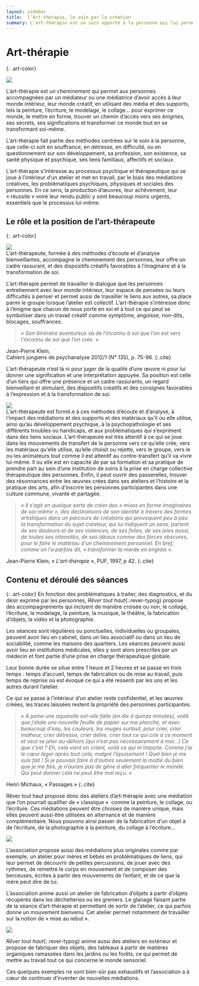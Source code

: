 ```yaml
---
layout: sidebar
title:  l’Art-thérapie, le soin par la création
summary: L’art-thérapie est un soin apporté à la personne qui lui permet d’avoir accès à son monde intérieur, de l’exprimer et de le transformer, et s’intéresse au processus psychique et thérapeutique qui se joue à l’intérieur d’un atelier.  
---
```

# Art-thérapie
{: .art-color} 
<div class="all-across">
<img src="https://res.cloudinary.com/dnxcesebo/image/upload/v1562654372/art-therapie-jardin-still-life-rect_nc0p7e.jpg"></div> 

L’art-thérapie est un cheminement qui permet aux personnes accompagnées par un médiateur ou une médiatrice d’avoir accès à leur monde intérieur, leur monde créatif, en utilisant des média et des supports, tels la peinture, l’écriture, le modelage, le collage... pour exprimer ce monde, le mettre en forme, trouver un chemin d’accès vers ses énigmes, ses secrets, ses significations et transformer ce monde tout en se transformant soi-même.

L’art-thérapie fait partie des méthodes centrées sur le soin à la personne, que celle-ci soit en souffrance, en détresse, en difficulté, ou en questionnement sur son développement, sa profession, son existence, sa santé physique et psychique, ses liens familiaux, affectifs et sociaux.

L’art-thérapie s’intéresse au processus psychique et thérapeutique qui se joue à l’intérieur d’un atelier et met en travail, par le biais des médiations créatives, les problématiques psychiques, physiques et sociales des personnes. En ce sens, la production d’œuvres, leur achèvement, leur «&nbsp;réussite&nbsp;» voire leur rendu public y sont beaucoup moins urgents, essentiels que le processus lui-même.

## Le rôle et la position de l’art-thérapeute
{: .art-color}

<div onClick="return true" class="right-side-block thumbnail">
<img  src="http://res.cloudinary.com/dnxcesebo/image/upload/v1526489453/décapsulette_gxq8bb.jpg">
</div>
L’art-thérapeute, formée à des méthodes d’écoute et d’analyse bienveillantes,  accompagne le cheminement des personnes, leur offre un cadre rassurant, et des dispositifs créatifs favorables à l’imaginaire et à la transformation de soi.  

L’art-thérapie permet de travailler le dialogue que les personnes entretiennent avec leur monde intérieur, leur espace de pensées ou leurs difficultés à penser et permet aussi de travailler le liens aux autres, sa place parmi le groupe lorsque l’atelier est collectif.  L’art-thérapie s’intéresse donc à l’énigme que chacun de nous porte en soi et à tout ce qui peut se symboliser dans un travail créatif comme symptôme, angoisse, non-dits, blocages, souffrances.  

> «&nbsp;*Son itinéraire aventureux va de l’inconnu à soi que l’on est vers l’inconnu de soi que l’on crée.*&nbsp;»

Jean-Pierre Klein,  
Cahiers jungiens de psychanalyse 2012/1 (N° 135), p. 75-96.
{:.cite}


L’art-thérapeute n’est là ni pour juger de la qualité d’une œuvre ni pour lui donner une signification et une interprétation appuyée. Sa position est celle d’un tiers qui offre une présence et un cadre rassurants, un regard bienveillant et stimulant, des dispositifs créatifs et des consignes favorables à l’expression et à la transformation de soi. 

<div class="left-side-block"><img src="http://res.cloudinary.com/dnxcesebo/image/upload/v1527689103/mon_portrait_en_noir_et_flou_prfdqz.jpg"/></div> L’art-thérapeute est formé.e à ces méthodes d’écoute et d’analyse, à l’impact des médiations et des supports et des matériaux qu’il ou elle utilise, ainsi qu’au développement psychique,  à la psychopathologie et ses différents troubles ou handicaps, et aux problématiques qui s’expriment dans des liens sociaux. L’art-thérapeute est très attentif à ce qui se joue dans les mouvements de transfert de la personne vers ce qu’elle crée, vers les matériaux qu’elle utilise, qu’elle choisit ou rejette, vers le groupe, vers le ou les animateurs tout comme il est attentif au contre-transfert qu’il va vivre lui-même. Il ou elle est en capacité de par sa formation et sa pratique de prendre part au sein d’une institution de soins à la prise en charge collective thérapeutique des personnes. Enfin, il peut ouvrir des passerelles, trouver des résonnances entre les œuvres crées dans ses ateliers et l’histoire et la pratique des arts, afin d’inscrire les personnes participantes dans une culture commune, vivante et partagée.


> «&nbsp;*Il s’agit en quelque sorte de créer des «&nbsp;mises en forme imaginaires de soi-même&nbsp;», des déclinaisons de son identité à travers des formes artistiques dans un parcours de créations qui provoquent peu à peu la transformation du sujet créateur, qui lui indiquent un sens, partent de ses douleurs et de ses violences, de ses folies, de ses joies aussi, de toutes ses intensités, de ses idéaux comme des forces obscures, pour le faire le matériau d’un cheminement personnel. En bref, comme on l’a parfois dit, «&nbsp;transformer la merde en engrais*&nbsp;».

Jean-Pierre Klein, «&nbsp;*L'art-thérapie*&nbsp;», PUF, 1997, p 42.
{:.cite}

## Contenu et déroulé des séances
{: .art-color}
En fonction des problématiques à traiter, des diagnostics, et du désir exprimé par les personnes, *Rêver tout haut*{:.rever-typog} propose des accompagnements qui incluent de manière croisée ou non, le collage, l’écriture, le modelage, la peinture, la musique, le théâtre, la fabrication d’objets, la vidéo et la photographie. 

Les séances sont régulières ou ponctuelles, individuelles ou groupales, peuvent avoir lieu en cabinet, dans un lieu associatif ou dans un lieu de sociabilité, comme les maisons des quartiers. 
Les séances peuvent aussi avoir lieu en institutions médicales, elles y sont alors prescrites par un médecin et font partie d’une prise en charge thérapeutique globale.

Leur bonne durée se situe entre 1 heure et 2 heures et se passe en trois temps : temps d’accueil, temps de fabrication ou de mise au travail, puis temps de reprise où est évoqué ce qui a été ressenti par les uns et les autres durant l’atelier. 

Ce qui se passe à l’intérieur d’un atelier reste confidentiel, et les œuvres créées, les traces laissées restent la propriété des personnes participantes. 

>«&nbsp;*A peine une aquarelle est-elle faite (en dix à quinze minutes), voilà que j’étale une nouvelle feuille de papier sur ma planche, et avec beaucoup d’eau, les couleurs, les rouges surtout, pour crier, crier malheur, crier détresse, crier délire, crier tout ce qui crie à ce moment et veut se jeter au-dehors (qui n’est pas nécessairement à moi...) Ce que c’est ? Eh, cela vient en criant, voilà ce qui m’importe. Comme j’ai le cœur léger après tout cela, malgré l’épuisement ! Quel bien je me suis fait ! Si je pouvais faire à d’autres seulement la moitié du bien que je me fais, je n’aurais pas de gêne à aller fréquenter le monde. Qui peut donner cela ne peut être mal reçu.*&nbsp;»
 
Henri Michaux, «&nbsp;Passages&nbsp;»
{:.cite}

<p><span class="rever-typog">Rêver tout haut</span> propose donc des ateliers d’art-thérapie avec une médiation que l’on pourrait qualifier de «&nbsp;classique&nbsp;»  comme la peinture, le collage, ou l’écriture. Ces médiations peuvent être choisies de manière unique, mais elles peuvent aussi être utilisées en alternance et de manière complémentaire. Nous pouvons ainsi passer de la fabrication d’un objet à de l’écriture, de la photographie à la peinture, du collage à l’écriture...</p>


<div class="left-side-block"><img src="http://res.cloudinary.com/dnxcesebo/image/upload/v1527689512/petits_instruments_avec_piano_à_pouce_smpc0e.jpg"></div> <p>L’association propose aussi des médiations plus originales comme par exemple, un atelier pour mères et bébés en problématiques de liens, qui leur permet  de découvrir de petites percussions, de jouer avec des rythmes, de remettre le corps en mouvement et de composer des berceuses, écrites à partir des mouvements de l’enfant, et de ce que la mère peut dire de lui.</p>


L’association anime aussi un atelier de fabrication d’objets à partir d’objets récupérés dans les déchetteries ou les greniers.  Le glanage faisant partie de la séance d’art-thérapie et permettant de sortir de l’atelier, ce qui parfois donne un mouvement bienvenu. Cet atelier permet notamment de travailler sur la notion de «&nbsp;mise au rebut&nbsp;». 
<div class="right-side-block"><img src="http://res.cloudinary.com/dnxcesebo/image/upload/r_10/v1527689691/coeur_suspendu_gmu84u.jpg"/></div>


*Rêver tout haut*{:.rever-typog} anime aussi des ateliers en extérieur et propose de fabriquer des objets, des tableaux à partir de matières organiques ramassées dans les jardins ou les forêts, ce qui permet de mettre au travail tout ce qui concerne le monde sensoriel.

Ces quelques exemples ne sont bien-sûr pas exhaustifs et l’association a à cœur de continuer d’inventer de nouvelles médiations.